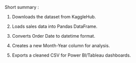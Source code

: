 Short summary :
1. Downloads the dataset from KaggleHub.


2. Loads sales data into Pandas DataFrame.


3. Converts Order Date to datetime format.


4. Creates a new Month-Year column for analysis.


5. Exports a cleaned CSV for Power BI/Tableau dashboards.
